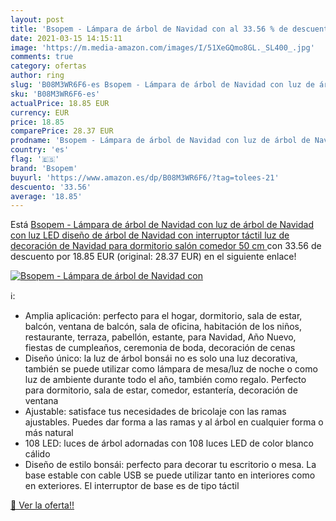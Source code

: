 ```yaml
---
layout: post
title: 'Bsopem - Lámpara de árbol de Navidad con al 33.56 % de descuento'
date: 2021-03-15 14:15:11
image: 'https://m.media-amazon.com/images/I/51XeGQmo8GL._SL400_.jpg'
comments: true
category: ofertas
author: ring
slug: 'B08M3WR6F6-es Bsopem - Lámpara de árbol de Navidad con luz de árbol de...'
sku: 'B08M3WR6F6-es'
actualPrice: 18.85 EUR
currency: EUR
price: 18.85
comparePrice: 28.37 EUR
prodname: 'Bsopem - Lámpara de árbol de Navidad con luz de árbol de Navidad con luz LED  diseño de árbol de Navidad con interruptor táctil  luz de decoración de Navidad para dormitorio  salón comedor  50 cm '
country: 'es'
flag: '🇪🇸'
brand: 'Bsopem'
buyurl: 'https://www.amazon.es/dp/B08M3WR6F6/?tag=tolees-21'
descuento: '33.56'
average: '18.85'
---
```


Está [Bsopem - Lámpara de árbol de Navidad con luz de árbol de Navidad con luz LED  diseño de árbol de Navidad con interruptor táctil  luz de decoración de Navidad para dormitorio  salón comedor  50 cm ](https://www.amazon.es/dp/B08M3WR6F6/?tag=tolees-21) con 33.56 de descuento por 18.85 EUR (original: 28.37 EUR) en el siguiente enlace!

[![Bsopem - Lámpara de árbol de Navidad con](https://m.media-amazon.com/images/I/51XeGQmo8GL._SL400_.jpg)](https://www.amazon.es/dp/B08M3WR6F6/?tag=tolees-21)

ℹ️:

- Amplia aplicación: perfecto para el hogar, dormitorio, sala de estar, balcón, ventana de balcón, sala de oficina, habitación de los niños, restaurante, terraza, pabellón, estante, para Navidad, Año Nuevo, fiestas de cumpleaños, ceremonia de boda, decoración de cenas
- Diseño único: la luz de árbol bonsái no es solo una luz decorativa, también se puede utilizar como lámpara de mesa/luz de noche o como luz de ambiente durante todo el año, también como regalo. Perfecto para dormitorio, sala de estar, comedor, estantería, decoración de ventana
- Ajustable: satisface tus necesidades de bricolaje con las ramas ajustables. Puedes dar forma a las ramas y al árbol en cualquier forma o más natural
- 108 LED: luces de árbol adornadas con 108 luces LED de color blanco cálido
- Diseño de estilo bonsái: perfecto para decorar tu escritorio o mesa. La base estable con cable USB se puede utilizar tanto en interiores como en exteriores. El interruptor de base es de tipo táctil

[🛒 Ver la oferta!!](https://www.amazon.es/dp/B08M3WR6F6/?tag=tolees-21)
